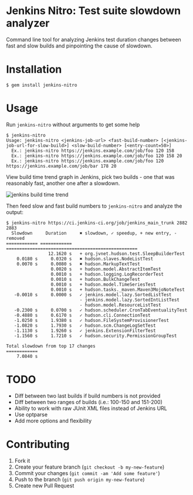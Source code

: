 Jenkins Nitro: Test suite slowdown analyzer
===================================================

Command line tool for analyzing Jenkins test duration changes between fast and slow builds and pinpointing the cause of slowdown.

Installation
============

```console
$ gem install jenkins-nitro
```

Usage
=====

Run `jenkins-nitro` without arguments to get some help

```console
$ jenkins-nitro
Usage: jenkins-nitro <jenkins-job-url> <fast-build-number> [<jenkins-job-url-for-slow-build>] <slow-build-number> [<entry-count=50>]
  Ex.: jenkins-nitro https://jenkins.example.com/job/foo 120 158
  Ex.: jenkins-nitro https://jenkins.example.com/job/foo 120 158 20
  Ex.: jenkins-nitro https://jenkins.example.com/job/foo 120 https://jenkins.example.com/job/bar 178 20
```

View build time trend graph in Jenkins, pick two builds - one that was reasonably fast, another one after a slowdown.

![jenkins build time trend](https://dl.dropboxusercontent.com/u/176100/opensource/jenkins-nitro.png)

Then feed slow and fast build numbers to `jenkins-nitro` and analyze the output:

```console
$ jenkins-nitro https://ci.jenkins-ci.org/job/jenkins_main_trunk 2882 2883
  Slowdown     Duration     ✖ slowdown, ✓ speedup, + new entry, - removed
============ ============ ==================================================
                12.1620 s   + org.jvnet.hudson.test.SleepBuilderTest
    0.0180 s     0.0320 s   ✖ hudson.slaves.NodeListTest
    0.0070 s     0.0080 s   ✖ hudson.MarkupTextTest
                 0.0020 s   + hudson.model.AbstractItemTest
                 0.0010 s   + hudson.logging.LogRecorderTest
                 0.0010 s   + hudson.BulkChangeTest
                 0.0010 s   + hudson.model.TimeSeriesTest
                 0.0010 s   + hudson.tasks._maven.Maven3MojoNoteTest
   -0.0010 s     0.0000 s   ✓ jenkins.model.lazy.SortedListTest
                            - jenkins.model.lazy.SortedIntListTest
                            - hudson.model.ResourceListTest
   -0.2300 s     0.0700 s   ✓ hudson.scheduler.CronTabEventualityTest
   -0.4880 s     0.6170 s   ✓ hudson.cli.ConnectionTest
   -1.0250 s     1.9380 s   ✓ hudson.FileSystemProvisionerTest
   -1.0820 s     1.7930 s   ✓ hudson.scm.ChangeLogSetTest
   -1.1130 s     1.9260 s   ✓ jenkins.ExtensionFilterTest
   -1.1560 s     1.7210 s   ✓ hudson.security.PermissionGroupTest

Total slowdown from top 17 changes
============
    7.0840 s
```

TODO
====

- Diff between two last builds if build numbers is not provided
- Diff between two ranges of builds (i.e.: 100-150 and 151-200)
- Ability to work with raw JUnit XML files instead of Jenkins URL
- Use optparse
- Add more options and flexibility

Contributing
============

1. Fork it
2. Create your feature branch (`git checkout -b my-new-feature`)
3. Commit your changes (`git commit -am 'Add some feature'`)
4. Push to the branch (`git push origin my-new-feature`)
5. Create new Pull Request
